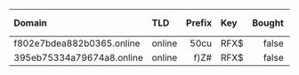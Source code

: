 | Domain                    | TLD    | Prefix | Key    | Bought | Set Up |   Used |
| :------------------------ | :----- | -----: | :----- | -----: | -----: | -----: |
| f802e7bdea882b0365.online | online |   50cu | RFX$   |  false |   none |  false |
| 395eb75334a79674a8.online | online |   f)Z# | RFX$   |  false |   none |  false |